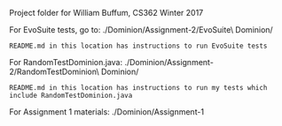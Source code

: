 Project folder for William Buffum, CS362 Winter 2017

For EvoSuite tests, go to: ./Dominion/Assignment-2/EvoSuite\ Dominion/
    
    README.md in this location has instructions to run EvoSuite tests

For RandomTestDominion.java: ./Dominion/Assignment-2/RandomTestDominion\ Dominion/

    README.md in this location has instructions to run my tests which include RandomTestDominion.java

For Assignment 1 materials: ./Dominion/Assignment-1
